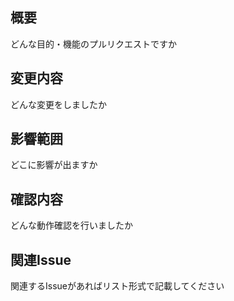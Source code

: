 ## 概要
どんな目的・機能のプルリクエストですか

## 変更内容
どんな変更をしましたか

## 影響範囲
どこに影響が出ますか

## 確認内容
どんな動作確認を行いましたか

## 関連Issue
関連するIssueがあればリスト形式で記載してください